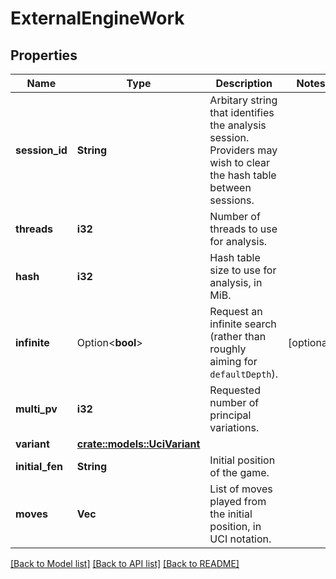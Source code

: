 # ExternalEngineWork

## Properties

Name | Type | Description | Notes
------------ | ------------- | ------------- | -------------
**session_id** | **String** | Arbitary string that identifies the analysis session. Providers may wish to clear the hash table between sessions.  | 
**threads** | **i32** | Number of threads to use for analysis. | 
**hash** | **i32** | Hash table size to use for analysis, in MiB. | 
**infinite** | Option<**bool**> | Request an infinite search (rather than roughly aiming for `defaultDepth`).  | [optional]
**multi_pv** | **i32** | Requested number of principal variations. | 
**variant** | [**crate::models::UciVariant**](UciVariant.md) |  | 
**initial_fen** | **String** | Initial position of the game. | 
**moves** | **Vec<String>** | List of moves played from the initial position, in UCI notation. | 

[[Back to Model list]](../README.md#documentation-for-models) [[Back to API list]](../README.md#documentation-for-api-endpoints) [[Back to README]](../README.md)



